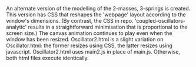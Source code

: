 An alternate version of the modelling of the 2-masses, 3-springs is created.  This version has CSS that reshapes the 'webpage' layout according to the 
window's dimensions.  (By contrast, the CSS in repo. 'coupled-oscillators-analytic' results in a straightforward minimisation that is proportional to the screen size.)  The canvas animation continues to play even when the window has been resized.  Oscillator2.html is a slight variation on Oscillator.html:  the former resizes using CSS, the latter resizes using javascript.  Oscillator2.html uses main2.js in place of main.js.  Otherwise, both html files execute identically.
